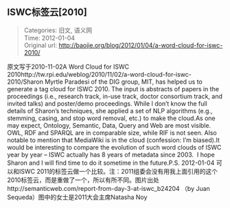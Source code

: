ISWC标签云[2010]
---
    
> Categories: 旧文, 语义网  
> Time: 2012-01-04  
> Original url: <http://baojie.org/blog/2012/01/04/a-word-cloud-for-iswc-2010/>
    
原文写于2010-11-02A Word Cloud for ISWC 2010http://tw.rpi.edu/weblog/2010/11/02/a-word-cloud-for-iswc-2010/Sharon Myrtle Paradesi of the DIG group, MIT, has helped us to generate a tag cloud for ISWC 2010. The input is abstracts of papers in the proceedings (i.e., research track, in-use track, doctor consortium track, and invited talks) and poster/demo proceedings. While I don’t know the full details of Sharon’s techniques, she applied a set of NLP algorithms (e.g., stemming, casing, and stop word removal, etc.) to make the cloud.As one may expect, Ontology, Semantic, Data, Query and Web are most visible. OWL, RDF and SPARQL are in comparable size, while RIF is not seen. Also notable to mention that MediaWiki is in the cloud (confession: I’m biased).It would be interesting to compare the evolution of such word clouds of ISWC year by year – ISWC actually has 8 years of metadata since 2003.  I hope Sharon and I will find time to do it sometime in the future.P.S. 2012-01-04 可以和ISWC 2011的标签云做一个比较。注：2011组委会没有用我上面引用的这个2010标签云，而是重做了一个，所以有所不同。图片出处http://semanticweb.com/report-from-day-3-at-iswc_b24204 （by Juan Sequeda）图中的女士是2011大会主席Natasha Noy     
    